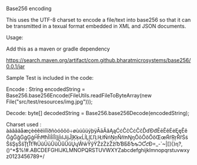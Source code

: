 ﻿Base256 encoding

This uses the UTF-8 charset to encode a file/text into base256 so that it can be transmitted in a texual format embedded in XML and JSON documents.

Usage:

Add this as a maven or gradle dependency

https://search.maven.org/artifact/com.github.bharatmicrosystems/base256/0.0.1/jar


Sample Test is included in the code:

Encode : 
String encodedString = Base256.base256Encode(FileUtils.readFileToByteArray(new File("src/test/resources/img.jpg")));

Decode:
byte[] decodedString = Base256.base256Decode(encodedString);


Charset used : àáâãäåæçèéêëìíîïðñòóôõö÷øùúûüýþÿĀāĂăĄąĆćĈĉĊċČčĎďĐđĒēĔĕĖėĘęĚěĜĝĞğĠġĢģĤĥĦħĨĩĪīĬĭĮįİıĲĳĴĵĶķĸĹĺĻļĽľĿŀŁłŃńŅņŇňŉŊŋŌōŎŏŐőŒœŔŕŖŗŘřŚśŜŝŞşŠšŢţŤťŦŧŨũŪūŬŭŮůŰűŲųŴŵŶŷŸŹźŻżŽžſƀƁƂƃƄƅƆƇƈƉ=_-`~|[]{}ƞ?,()^*$%!#.ABCDEFGHIJKLMNOPQRSTUVWXYZabcdefghijklmnopqrstuvwxyz0123456789+/

